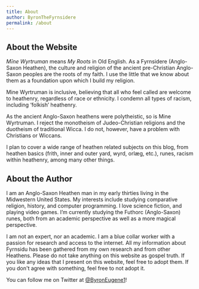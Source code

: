 ```yaml
---
title: About
author: ByronTheFyrnsidere
permalink: /about
---
```


## About the Website

*Mīne Wyrtruman* means *My Roots* in Old English. As a Fyrnsidere (Anglo-Saxon Heathen), the culture and religion of the ancient pre-Christian Anglo-Saxon peoples are the roots of my faith. I use the little that we know about them as a foundation upon which I build my religion.

Mine Wyrtruman is inclusive, believing that all who feel called are welcome to heathenry, regardless of race or ethnicity. I condemn all types of racism, including ‘folkish’ heathenry.

As the ancient Anglo-Saxon heathens were polytheistic, so is Mine Wyrtruman. I reject the monotheism of Judeo-Christian religions and the duotheism of traditional Wicca. I do not, however, have a problem with Christians or Wiccans.

I plan to cover a wide range of heathen related subjects on this blog, from heathen basics (frith, inner and outer yard, wyrd, orlæg, etc.), runes, racism within heathenry, among many other things.

## About the Author

I am an Anglo-Saxon Heathen man in my early thirties living in the Midwestern United States. My interests include studying comparative religion, history, and computer programming. I love science fiction, and playing video games. I’m currently studying the Futhorc (Anglo-Saxon) runes, both from an academic perspective as well as a more magical perspective.

I am not an expert, nor an academic. I am a blue collar worker with a passion for research and access to the internet. All my information about Fyrnsidu has been gathered from my own research and from other Heathens. Please do not take anything on this website as gospel truth. If you like any ideas that I present on this website, feel free to adopt them. If you don't agree with something, feel free to not adopt it.

You can follow me on Twitter at [@ByronEugene1](https://twitter.com/ByronFyrnsidere)!
